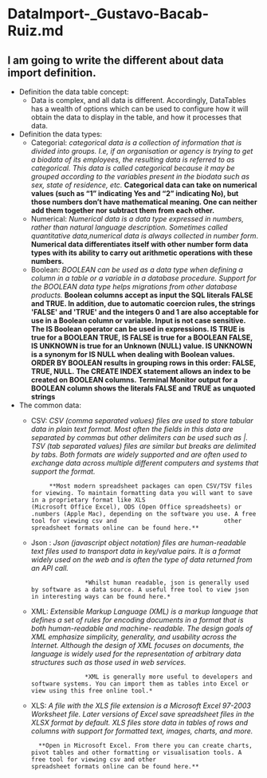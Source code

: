 # DataImport-_Gustavo-Bacab-Ruiz.md
## I am going to write the different about data import definition. 

* Definition the data table concept:
  * Data is complex, and all data is different. Accordingly, DataTables has a wealth of options which can be used to configure how it will obtain the data to display in the table, and how it processes that data.
* Definition the data types:
  * Categorial: *categorical data is a collection of information that is divided into groups. I.e, if an organisation or agency is trying to get a biodata of its employees, the                     resulting data is referred to as categorical. This data is called categorical because it may be grouped according to the variables present in the biodata                         such as sex, state of residence, etc.*
                **Categorical data can take on numerical values (such as “1” indicating Yes and “2” indicating No), but those numbers don’t have mathematical meaning. One can                       neither add them together nor subtract them from each other.** 
   * Numerical: *Numerical data is a data type expressed in numbers, rather than natural language description. Sometimes called quantitative data,numerical data is always                          collected in number form*. **Numerical data differentiates itself with other number form data types with its ability to carry out arithmetic operations with                      these numbers.**
   * Boolean: *BOOLEAN can be used as a data type when defining a column in a table or a variable in a database procedure. Support for the BOOLEAN data type helps migrations                   from other database products.*
              **Boolean columns accept as input the SQL literals FALSE and TRUE. In addition, due to automatic coercion rules, the strings 'FALSE' and 'TRUE' and the integers 0                 and 1 are also acceptable for use in a Boolean column or variable. Input is not case sensitive.**
              **The IS Boolean operator can be used in expressions. IS TRUE is true for a BOOLEAN TRUE, IS FALSE is true for a BOOLEAN FALSE, IS UNKNOWN is true for an Unknown                   (NULL) value. IS UNKNOWN is a synonym for IS NULL when dealing with Boolean values.**
              **ORDER BY BOOLEAN results in grouping rows in this order: FALSE, TRUE, NULL.**
              **The CREATE INDEX statement allows an index to be created on BOOLEAN columns.**
              **Terminal Monitor output for a BOOLEAN column shows the literals FALSE and TRUE as unquoted strings**
 * The common data: 
    * CSV: *CSV (comma separated values) files are used to store tabular data in plain text format. Most often the fields in this data are separated by commas but                              other delimiters can be used such as |. TSV (tab separated values) files are similar but breaks are delimited by tabs. Both formats are widely supported                            and are often used to exchange data across multiple different computers and systems that support the format.*

               **Most modern spreadsheet packages can open CSV/TSV files for viewing. To maintain formatting data you will want to save in a proprietary format like XLS                            (Microsoft Office Excel), ODS (Open Office spreadsheets) or .numbers (Apple Mac), depending on the software you use. A free tool for viewing csv and                              other spreadsheet formats online can be found here.**
    * Json : *Json (javascript object notation) files are human-readable text files used to transport data in key/value pairs. It is a format widely used on the web and is often              the type of data returned from an API call.*

                         *Whilst human readable, json is generally used by software as a data source. A useful free tool to view json in interesting ways can be found here.*
    * XML: *Extensible Markup Language (XML) is a markup language that defines a set of rules for encoding documents in a format that is both human-readable and machine-                                  readable. The design goals of XML emphasize simplicity, generality, and usability across the Internet. Although the design of XML focuses on documents,                          the language is widely used for the representation of arbitrary data structures such as those used in web services.*

                         *XML is generally more useful to developers and software systems. You can import them as tables into Excel or view using this free online tool.*

    * XLS: *A file with the XLS file extension is a Microsoft Excel 97-2003 Worksheet file. Later versions of Excel save spreadsheet files in the XLSX format by default. XLS files store data in tables of rows and columns with support for formatted text, images, charts, and more.*

            **Open in Microsoft Excel. From there you can create charts, pivot tables and other formatting or visualisation tools. A free tool for viewing csv and other                       spreadsheet formats online can be found here.**
